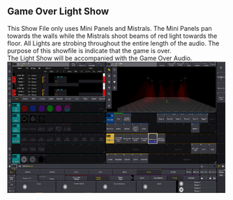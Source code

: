 ## Game Over Light Show
This Show File only uses Mini Panels and Mistrals. The Mini Panels pan towards the walls while the Mistrals shoot beams of red light towards the floor. All Lights are strobing throughout the entire length of the audio.
The purpose of this showfile is indicate that the game is over. <br>
The Light Show will be accompanied with the Game Over Audio.<br>
<img src="Capture Images for Lighting/GameOverWindow.png" alt="Game Over Window" width="500" height="300"/>

